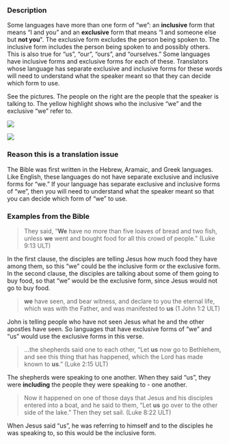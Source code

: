 

### Description

Some languages have more than one form of “we”: an **inclusive** form that means “I and you” and an **exclusive** form that means “I and someone else but **not you**". The exclusive form excludes the person being spoken to. The inclusive form includes the person being spoken to and possibly others. This is also true for “us”, “our”, “ours”, and “ourselves.” Some languages have inclusive forms and exclusive forms for each of these. Translators whose language has separate exclusive and inclusive forms for these words will need to understand what the speaker meant so that they can decide which form to use.

See the pictures. The people on the right are the people that the speaker is talking to. The yellow highlight shows who the inclusive “we” and the exclusive “we” refer to.

![](https://cdn.door43.org/ta/jpg/vocabulary/we_us_inclusive.jpg)

![](https://cdn.door43.org/ta/jpg/vocabulary/we_us_exclusive.jpg)

### Reason this is a translation issue

The Bible was first written in the Hebrew, Aramaic, and Greek languages. Like English, these languages do not have separate exclusive and inclusive forms for “we.” If your language has separate exclusive and inclusive forms of “we”, then you will need to understand what the speaker meant so that you can decide which form of “we” to use.

### Examples from the Bible

> They said, “**We** have no more than five loaves of bread and two fish, unless **we** went and bought food for all this crowd of people.” (Luke 9:13 ULT)

In the first clause, the disciples are telling Jesus how much food they have among them, so this “we” could be the inclusive form or the exclusive form. In the second clause, the disciples are talking about some of them going to buy food, so that “we” would be the exclusive form, since Jesus would not go to buy food.

> **we** have seen, and bear witness, and declare to you the eternal life, which was with the Father, and was manifested to **us** (1 John 1:2 ULT)

John is telling people who have not seen Jesus what he and the other apostles have seen. So languages that have exclusive forms of “we” and “us” would use the exclusive forms in this verse.

> …the shepherds said one to each other, “Let **us** now go to Bethlehem, and see this thing that has happened, which the Lord has made known to **us**.” (Luke 2:15 ULT)

The shepherds were speaking to one another. When they said “us”, they were **including** the people they were speaking to - one another.

> Now it happened on one of those days that Jesus and his disciples entered into a boat, and he said to them, “Let **us** go over to the other side of the lake.” Then they set sail. (Luke 8:22 ULT)

When Jesus said “us”, he was referring to himself and to the disciples he was speaking to, so this would be the inclusive form.
